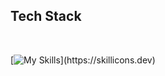 <p align="left"></p>

## Tech Stack
<div style="display: inline_block"><br>

[![My Skills](https://skillicons.dev/icons?i=js,html,css,svelte,tailwind,linux,aws,docker,express,flask,mongodb,mysql,nodejs,ps,postgres,postman,)](https://skillicons.dev)
</div>

          

